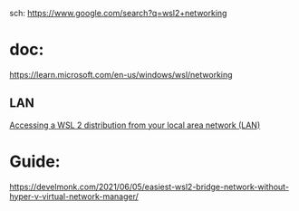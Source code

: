 sch: https://www.google.com/search?q=wsl2+networking

# doc:
https://learn.microsoft.com/en-us/windows/wsl/networking

## LAN
[Accessing a WSL 2 distribution from your local area network (LAN)](https://learn.microsoft.com/en-us/windows/wsl/networking#accessing-a-wsl-2-distribution-from-your-local-area-network-lan)

# Guide:
https://develmonk.com/2021/06/05/easiest-wsl2-bridge-network-without-hyper-v-virtual-network-manager/
